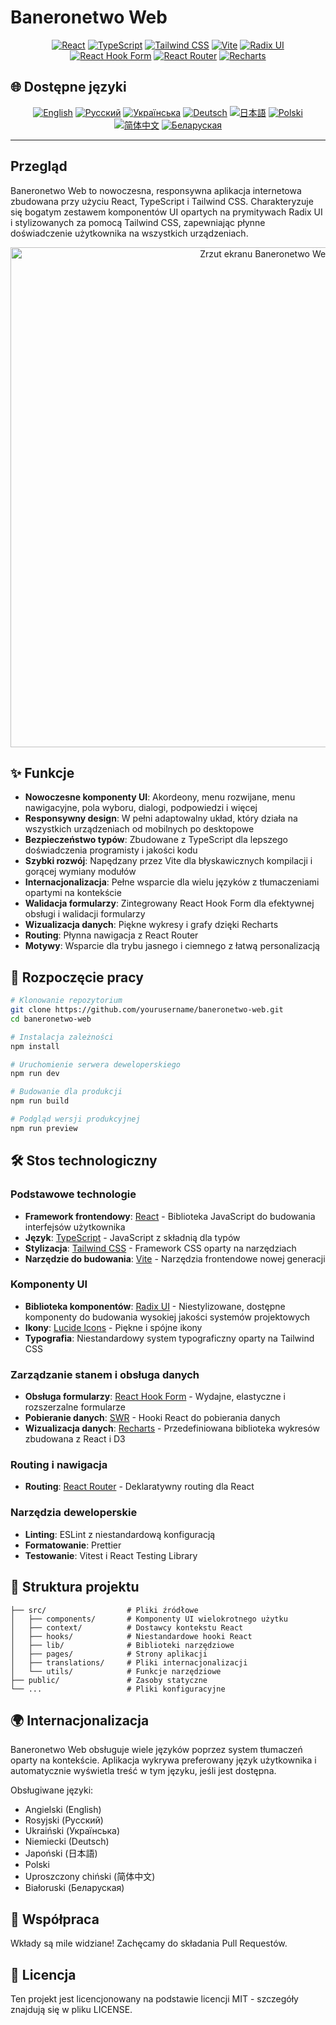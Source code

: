 # Baneronetwo Web

<div align="center">

[![React](https://img.shields.io/badge/React-18.3.1-61DAFB?logo=react)](https://reactjs.org/)
[![TypeScript](https://img.shields.io/badge/TypeScript-5.5.3-3178C6?logo=typescript)](https://www.typescriptlang.org/)
[![Tailwind CSS](https://img.shields.io/badge/Tailwind_CSS-3.4.11-38B2AC?logo=tailwind-css)](https://tailwindcss.com/)
[![Vite](https://img.shields.io/badge/Vite-5.4.1-646CFF?logo=vite)](https://vitejs.dev/)
[![Radix UI](https://img.shields.io/badge/Radix_UI-1.0.0-161618?logo=radix-ui)](https://www.radix-ui.com/)
[![React Hook Form](https://img.shields.io/badge/React_Hook_Form-7.45.0-EC5990?logo=react-hook-form)](https://react-hook-form.com/)
[![React Router](https://img.shields.io/badge/React_Router-6.15.0-CA4245?logo=react-router)](https://reactrouter.com/)
[![Recharts](https://img.shields.io/badge/Recharts-2.7.2-22B5BF)](https://recharts.org/)

</div>

## 🌐 Dostępne języki

<div align="center">

[![English](https://img.shields.io/badge/English-README-blue)](README.md)
[![Русский](https://img.shields.io/badge/Русский-README-blue)](README.ru.md)
[![Українська](https://img.shields.io/badge/Українська-README-blue)](README.uk.md)
[![Deutsch](https://img.shields.io/badge/Deutsch-README-blue)](README.de.md)
[![日本語](https://img.shields.io/badge/日本語-README-blue)](README.ja.md)
[![Polski](https://img.shields.io/badge/Polski-README-blue)](README.pl.md)
[![简体中文](https://img.shields.io/badge/简体中文-README-blue)](README.zh-CN.md)
[![Беларуская](https://img.shields.io/badge/Беларуская-README-blue)](README.be.md)

</div>

---

## Przegląd

Baneronetwo Web to nowoczesna, responsywna aplikacja internetowa zbudowana przy użyciu React, TypeScript i Tailwind CSS. Charakteryzuje się bogatym zestawem komponentów UI opartych na prymitywach Radix UI i stylizowanych za pomocą Tailwind CSS, zapewniając płynne doświadczenie użytkownika na wszystkich urządzeniach.

<div align="center">
<img src="https://via.placeholder.com/800x400?text=Baneronetwo+Web+Screenshot" alt="Zrzut ekranu Baneronetwo Web" width="800"/>
</div>

## ✨ Funkcje

- **Nowoczesne komponenty UI**: Akordeony, menu rozwijane, menu nawigacyjne, pola wyboru, dialogi, podpowiedzi i więcej
- **Responsywny design**: W pełni adaptowalny układ, który działa na wszystkich urządzeniach od mobilnych po desktopowe
- **Bezpieczeństwo typów**: Zbudowane z TypeScript dla lepszego doświadczenia programisty i jakości kodu
- **Szybki rozwój**: Napędzany przez Vite dla błyskawicznych kompilacji i gorącej wymiany modułów
- **Internacjonalizacja**: Pełne wsparcie dla wielu języków z tłumaczeniami opartymi na kontekście
- **Walidacja formularzy**: Zintegrowany React Hook Form dla efektywnej obsługi i walidacji formularzy
- **Wizualizacja danych**: Piękne wykresy i grafy dzięki Recharts
- **Routing**: Płynna nawigacja z React Router
- **Motywy**: Wsparcie dla trybu jasnego i ciemnego z łatwą personalizacją

## 🚀 Rozpoczęcie pracy

```bash
# Klonowanie repozytorium
git clone https://github.com/yourusername/baneronetwo-web.git
cd baneronetwo-web

# Instalacja zależności
npm install

# Uruchomienie serwera deweloperskiego
npm run dev

# Budowanie dla produkcji
npm run build

# Podgląd wersji produkcyjnej
npm run preview
```

## 🛠️ Stos technologiczny

### Podstawowe technologie

- **Framework frontendowy**: [React](https://reactjs.org/) - Biblioteka JavaScript do budowania interfejsów użytkownika
- **Język**: [TypeScript](https://www.typescriptlang.org/) - JavaScript z składnią dla typów
- **Stylizacja**: [Tailwind CSS](https://tailwindcss.com/) - Framework CSS oparty na narzędziach
- **Narzędzie do budowania**: [Vite](https://vitejs.dev/) - Narzędzia frontendowe nowej generacji

### Komponenty UI

- **Biblioteka komponentów**: [Radix UI](https://www.radix-ui.com/) - Niestylizowane, dostępne komponenty do budowania wysokiej jakości systemów projektowych
- **Ikony**: [Lucide Icons](https://lucide.dev/) - Piękne i spójne ikony
- **Typografia**: Niestandardowy system typograficzny oparty na Tailwind CSS

### Zarządzanie stanem i obsługa danych

- **Obsługa formularzy**: [React Hook Form](https://react-hook-form.com/) - Wydajne, elastyczne i rozszerzalne formularze
- **Pobieranie danych**: [SWR](https://swr.vercel.app/) - Hooki React do pobierania danych
- **Wizualizacja danych**: [Recharts](https://recharts.org/) - Przedefiniowana biblioteka wykresów zbudowana z React i D3

### Routing i nawigacja

- **Routing**: [React Router](https://reactrouter.com/) - Deklaratywny routing dla React

### Narzędzia deweloperskie

- **Linting**: ESLint z niestandardową konfiguracją
- **Formatowanie**: Prettier
- **Testowanie**: Vitest i React Testing Library

## 📂 Struktura projektu

```
├── src/                  # Pliki źródłowe
│   ├── components/       # Komponenty UI wielokrotnego użytku
│   ├── context/          # Dostawcy kontekstu React
│   ├── hooks/            # Niestandardowe hooki React
│   ├── lib/              # Biblioteki narzędziowe
│   ├── pages/            # Strony aplikacji
│   ├── translations/     # Pliki internacjonalizacji
│   └── utils/            # Funkcje narzędziowe
├── public/               # Zasoby statyczne
└── ...                   # Pliki konfiguracyjne
```

## 🌍 Internacjonalizacja

Baneronetwo Web obsługuje wiele języków poprzez system tłumaczeń oparty na kontekście. Aplikacja wykrywa preferowany język użytkownika i automatycznie wyświetla treść w tym języku, jeśli jest dostępna.

Obsługiwane języki:
- Angielski (English)
- Rosyjski (Русский)
- Ukraiński (Українська)
- Niemiecki (Deutsch)
- Japoński (日本語)
- Polski
- Uproszczony chiński (简体中文)
- Białoruski (Беларуская)

## 🤝 Współpraca

Wkłady są mile widziane! Zachęcamy do składania Pull Requestów.

## 📄 Licencja

Ten projekt jest licencjonowany na podstawie licencji MIT - szczegóły znajdują się w pliku LICENSE.